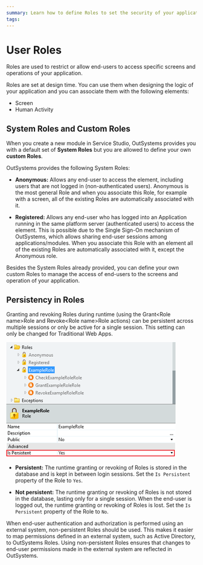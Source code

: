 ```yaml
---
summary: Learn how to define Roles to set the security of your applications.
tags: 
---
```


# User Roles

Roles are used to restrict or allow end-users to access specific screens and
operations of your application.

Roles are set at design time. You can use them when designing the logic of
your application and you can associate them with the following elements:

* Screen
* Human Activity

## System Roles and Custom Roles

When you create a new module in Service Studio, OutSystems provides you with a
default set of **System Roles** but you are allowed to define your own
**custom Roles**.

OutSystems provides the following System Roles:

* **Anonymous:** Allows any end-user to access the element, including users that are not logged in (non-authenticated users). Anonymous is the most general Role and when you associate this Role, for example with a screen, all of the existing Roles are automatically associated with it. 

* **Registered:** Allows any end-user who has logged into an Application running in the same platform server (authenticated users) to access the element. This is possible due to the Single Sign-On mechanism of OutSystems, which allows sharing end-user sessions among applications/modules. When you associate this Role with an element all of the existing Roles are automatically associated with it, except the Anonymous role. 

Besides the System Roles already provided, you can define your own custom Roles to manage the access of end-users to the screens and operation of your application.

## Persistency in Roles

Granting and revoking Roles during runtime (using the Grant&lt;Role name&gt;Role
and Revoke&lt;Role name&gt;Role actions) can be persistent across multiple sessions
or only be active for a single session. This setting can only be changed for
Traditional Web Apps.

![Roles-persitency.png](images/Roles-persitency.png)

* **Persistent:** The runtime granting or revoking of Roles is stored in the database and is kept in between login sessions. Set the `Is Persistent` property of the Role to `Yes`. 

* **Not persistent:** The runtime granting or revoking of Roles is not stored in the database, lasting only for a single session. When the end-user is logged out, the runtime granting or revoking of Roles is lost. Set the `Is Persistent` property of the Role to `No`. 

<div class="info" markdown="1">

When end-user authentication and authorization is performed using an external system, non-persistent Roles should be used. This makes it easier to map permissions defined in an external system, such as Active Directory, to OutSystems Roles. Using non-persistent Roles ensures that changes to end-user permissions made in the external system are reflected in OutSystems.

</div>
